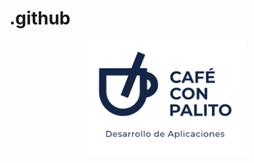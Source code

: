 # .github
<div align="center">
<img src="https://github.com/TerciodeMarte/DAM/blob/main/LOGO%20CCP/logo-rb.png"  style="width: 50%"  />
</div>
